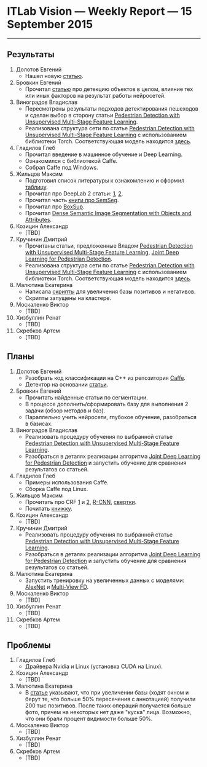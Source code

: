# ITLab Vision — Weekly Report — 15 September 2015

----------------

## Результаты

  1. Долотов Евгений
     - Нашел новую [статью](http://arxiv.org/pdf/1508.04389.pdf).
  1. Бровкин Евгений
     - Прочитал [статью](http://arxiv.org/pdf/1508.02844v2) про детекцию объектов в целом, влияние тех или иных              факторов на результат работы нейросетей.
  1. Виноградов Владислав
     - Пересмотрены результаты подходов детектирования пешеходов 
       и сделан выбор в сторону статьи 
       [Pedestrian Detection with Unsupervised Multi-Stage Feature Learning][pd-unsupervised-feature-learning].
     - Реализована структура сети по статье 
       [Pedestrian Detection with Unsupervised Multi-Stage Feature Learning][pd-unsupervised-feature-learning] 
       с использованием библиотеки Torch. Соответствующая модель находится 
       [здесь][pd-unsupervised-feature-learning-model].
  1. Гладилов Глеб
     - Прочитал введение в машинное обучение и Deep Learning.
     - Ознакомился с библиотекой Caffe.
     - Собрал Сaffe под Windows.
  1. Жильцов Максим
     - Подготовил список литературы к ознакомлению и оформил [таблицу][semseg-overview].
     - Прочитал про DeepLab 2 статьи: [1](http://arxiv.org/pdf/1412.7062v3.pdf),
       [2](http://arxiv.org/pdf/1502.02734.pdf).
     - Прочитал часть [книги про SemSeg][semseg-book].
     - Прочитал про [BoxSup](http://arxiv.org/pdf/1503.01640.pdf).
     - Прочитал [Dense Semantic Image Segmentation with Objects and Attributes][dense-semseg].
  1. Козицин Александр
     - [TBD]
  1. Кручинин Дмитрий
     - Прочитаны статьи, предложенные Владом 
       [Pedestrian Detection with Unsupervised Multi-Stage Feature Learning][pd-unsupervised-feature-learning],
       [Joint Deep Learning for Pedestrian Detection][pd-joint-deep].
     - Реализована структура сети по статье 
       [Pedestrian Detection with Unsupervised Multi-Stage Feature Learning][pd-unsupervised-feature-learning] 
       с использованием библиотеки Torch. Соответствующая модель находится 
       [здесь][pd-unsupervised-feature-learning-model].
  1. Малютина Екатерина
     - Написала [скрипты](https://github.com/ITLab-Vision/DNN_based_detection/pull/9) 
       для увеличения базы позитивов и негативов.
     - Скрипты запущены на кластере.
  1. Москаленко Виктор
     - [TBD]
  1. Хизбуллин Ренат
     - [TBD]
  1. Скребков Артем
     - [TBD]

## Планы

  1. Долотов Евгений
     - Разобрать код классификации на C++ из репозитория 
       [Caffe](https://github.com/BVLC/caffe/tree/master/examples/cpp_classification).
     - Детектор на основании [статьи](http://arxiv.org/pdf/1502.02766.pdf).
  1. Бровкин Евгений
     - Прочитать найденные статьи по сегментации.
     - В процессе дополнить/сформировать базу для выполнения 2 задачи (обзор методов и баз).
     - Параллельно учить нейросети, глубокое обучение, разобраться в базисах.
  1. Виноградов Владислав
     - Реализовать процедуру обучения по выбранной статье 
       [Pedestrian Detection with Unsupervised Multi-Stage Feature Learning][pd-unsupervised-feature-learning].
     - Разобраться в деталях реализации алгоритма 
       [Joint Deep Learning for Pedestrian Detection][pd-joint-deep] 
       и запустить обучение для сравнения результатов со статьей.
  1. Гладилов Глеб
     - Примеры использования Caffe.
     - Сборка Caffe под Linux.
  1. Жильцов Максим
     - Прочитать про CRF [1][crf-paper-1] и [2][crf-paper-2], [R-CNN][r-cnn-paper],
       [свертки][conv-paper].
     - Почитать [книжку][semseg-book].
  1. Козицин Александр
     - [TBD]
  1. Кручинин Дмитрий
     - Реализовать процедуру обучения по выбранной статье 
       [Pedestrian Detection with Unsupervised Multi-Stage Feature Learning][pd-unsupervised-feature-learning].
     - Разобраться в деталях реализации алгоритма 
       [Joint Deep Learning for Pedestrian Detection][pd-joint-deep]
       и запустить обучение для сравнения результатов со статьей.
  1. Малютина Екатерина
     - Запустить тренировку на увеличенных данных с моделями: 
       [AlexNet][AlexNet-model] и [Multi-View FD][fd-multi-view-model].
  1. Москаленко Виктор
     - [TBD]
  1. Хизбуллин Ренат
     - [TBD]
  1. Скребков Артем
     - [TBD]

## Проблемы

  1. Гладилов Глеб
     - Драйвера Nvidia и Linux (установка CUDA на Linux).
  1. Козицин Александр
     - [TBD]
  1. Малютина Екатерина
     - В [статье](http://arxiv.org/pdf/1502.02766.pdf) указывают, 
       что при увеличении базы (ходят окном и берут те, что больше 50% пересечения
       с аннотацией) получили 200 тыс позитивов. После таких операций получается
       больше фото, причем на некоторых нет даже "куска" лица. Возможно,
       что они брали процент видимости больше 50%. 
  1. Москаленко Виктор
     - [TBD]
  1. Хизбуллин Ренат
     - [TBD]
  1. Скребков Артем
     - [TBD]


<!-- LINKS -->
[pd-unsupervised-feature-learning]: http://cs.nyu.edu/~sermanet/papers/sermanet-cvpr-13.pdf
[pd-unsupervised-feature-learning-model]: https://github.com/ITLab-Vision/pedestrian-detection/blob/master/unsup-conv-net/model.lua
[semseg-overview]: https://docs.google.com/spreadsheets/d/1KKh09EpOMzcag-oXuLhEN850g1efXKFEile5CznVSSo
[pd-joint-deep]: http://www.ee.cuhk.edu.hk/~wlouyang/projects/ouyangWiccv13Joint/index.html
[semseg-book]: http://oai.dtic.mil/oai/oai?verb=getRecord&metadataPrefix=html&identifier=ADA083283
[dense-semseg]: http://www.cv-foundation.org/openaccess/content_cvpr_2014/papers/Zheng_Dense_Semantic_Image_2014_CVPR_paper.pdf
[crf-paper-1]: http://graphics.stanford.edu/projects/densecrf/densecrf_nips2011.pdf
[crf-paper-2]: http://machinelearning.wustl.edu/mlpapers/paper_files/icml2013_kraehenbuehl13.pdf
[r-cnn-paper]: http://arxiv.org/pdf/1311.2524.pdf
[conv-paper]: http://habrahabr.ru/company/nordavind/blog/253859
[AlexNet-model]: https://github.com/DolotovEvgeniy/face-detection-model/blob/master/bvlc_alexnet/train_val.prototxt
[fd-multi-view-model]: https://github.com/DolotovEvgeniy/face-detection-model/blob/master/ddfd_alexnet/conv_train_val.prototxt
